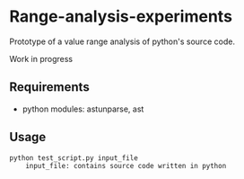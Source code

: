 # Range-analysis-experiments

Prototype of a value range analysis of python's source code.

Work in progress

## Requirements

 - python modules: astunparse, ast

## Usage
```
python test_script.py input_file
    input_file: contains source code written in python
```
